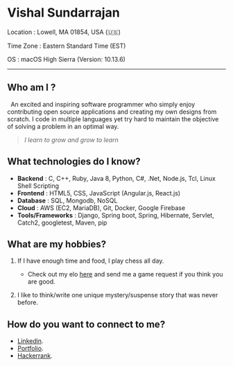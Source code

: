 # Vishal Sundarrajan

Location        : Lowell, MA 01854, USA (:us:)

Time Zone       : Eastern Standard Time (EST)     

OS              : macOS High Sierra (Version: 10.13.6) 
*************

## Who am I ?

&nbsp; An excited and inspiring software programmer who simply enjoy contributing open source applications and creating my own 
designs from scratch. I code in multiple languages yet try hard to maintain the objective of solving a problem in an optimal way. 

> *I learn to grow and grow to learn*

## What technologies do I know?

+ **Backend** : C, C++, Ruby, Java 8, Python, C#, .Net, Node.js, Tcl, Linux Shell Scripting
+ **Frontend** : HTML5, CSS, JavaScript (Angular.js, React.js)
+ **Database** : SQL, Mongodb, NoSQL
+ **Cloud** : AWS (EC2, MariaDB), Git, Docker, Google Firebase
+ **Tools/Frameworks** : Django, Spring boot, Spring, Hibernate, Servlet, Catch2, googletest, Maven, pip


## What are my hobbies?

1. If I have enough time and food, I play chess all day.     

    - Check out my elo [here](https://www.chess.com/member/vishalicious) and send me a game request if you think you are good.
    

2. I like to think/write one unique mystery/suspense story that was never before.

## How do you want to connect to me?

+ [Linkedin](https://www.linkedin.com/in/vishal-sundarrajan/).
+ [Portfolio](https://portfolio-vishal-8370a.firebaseapp.com/#!/).
+ [Hackerrank](https://www.hackerrank.com/Imvishalsr).
